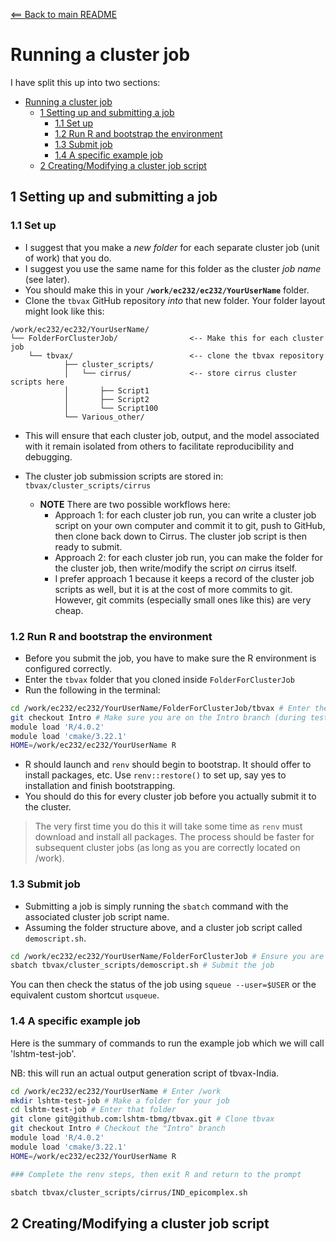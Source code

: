 [<== Back to main README](README.md)

# Running a cluster job

I have split this up into two sections:

- [Running a cluster job](#running-a-cluster-job)
  - [1 Setting up and submitting a job](#1-setting-up-and-submitting-a-job)
    - [1.1 Set up](#11-set-up)
    - [1.2 Run R and bootstrap the environment](#12-run-r-and-bootstrap-the-environment)
    - [1.3 Submit job](#13-submit-job)
    - [1.4 A specific example job](#14-a-specific-example-job)
  - [2 Creating/Modifying a cluster job script](#2-creatingmodifying-a-cluster-job-script)

## 1 Setting up and submitting a job

### 1.1 Set up

* I suggest that you make a _new folder_ for each separate cluster job (unit of work) that you do.
* I suggest you use the same name for this folder as the cluster _job name_ (see later).
* You should make this in your **`/work/ec232/ec232/YourUserName`** folder.
* Clone the `tbvax` GitHub repository _into_ that new folder. Your folder layout might look like this:

```
/work/ec232/ec232/YourUserName/
└── FolderForClusterJob/                <-- Make this for each cluster job
    └── tbvax/                          <-- clone the tbvax repository
            ├── cluster_scripts/
            │   └── cirrus/             <-- store cirrus cluster scripts here
            │       ├── Script1
            │       ├── Script2
            │       └── Script100
            └── Various_other/
```

* This will ensure that each cluster job, output, and the model associated with it remain isolated from others to facilitate reproducibility and debugging.

* The cluster job submission scripts are stored in: `tbvax/cluster_scripts/cirrus`
  * **NOTE** There are two possible workflows here:
    * Approach 1: for each cluster job run, you can write a cluster job script on your own computer and commit it to git, push to GitHub, then clone back down to Cirrus. The cluster job script is then ready to submit.
    * Approach 2: for each cluster job run, you can make the folder for the cluster job, then write/modify the script _on_ cirrus itself.
    * I prefer approach 1 because it keeps a record of the cluster job scripts as well, but it is at the cost of more commits to git. However, git commits (especially small ones like this) are very cheap.

### 1.2 Run R and bootstrap the environment

* Before you submit the job, you have to make sure the R environment is configured correctly.
* Enter the `tbvax` folder that you cloned inside `FolderForClusterJob`
* Run the following in the terminal:

```bash
cd /work/ec232/ec232/YourUserName/FolderForClusterJob/tbvax # Enter the correct folder
git checkout Intro # Make sure you are on the Intro branch (during testing and this walkthrough)
module load 'R/4.0.2'
module load 'cmake/3.22.1'
HOME=/work/ec232/ec232/YourUserName R
```

* R should launch and `renv` should begin to bootstrap. It should offer to install packages, etc. Use `renv::restore()` to set up, say yes to installation and finish bootstrapping.
* You should do this for every cluster job before you actually submit it to the cluster.

> The very first time you do this it will take some time as `renv` must download and install all packages. The process should be faster for subsequent cluster jobs (as long as you are correctly located on /work).

### 1.3 Submit job

* Submitting a job is simply running the `sbatch` command with the associated cluster job script name.
* Assuming the folder structure above, and a cluster job script called `demoscript.sh`.

```bash
cd /work/ec232/ec232/YourUserName/FolderForClusterJob # Ensure you are in the right place
sbatch tbvax/cluster_scripts/demoscript.sh # Submit the job
```

You can then check the status of the job using `squeue --user=$USER` or the equivalent custom shortcut `usqueue`.

### 1.4 A specific example job

Here is the summary of commands to run the example job which we will call 'lshtm-test-job'.

NB: this will run an actual output generation script of tbvax-India.

```bash
cd /work/ec232/ec232/YourUserName # Enter /work
mkdir lshtm-test-job # Make a folder for your job
cd lshtm-test-job # Enter that folder
git clone git@github.com:lshtm-tbmg/tbvax.git # Clone tbvax
git checkout Intro # Checkout the "Intro" branch
module load 'R/4.0.2'
module load 'cmake/3.22.1'
HOME=/work/ec232/ec232/YourUserName R

### Complete the renv steps, then exit R and return to the prompt

sbatch tbvax/cluster_scripts/cirrus/IND_epicomplex.sh
```

## 2 Creating/Modifying a cluster job script